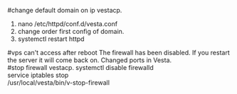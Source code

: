 #change default domain on ip vestacp.
<ol>
  <li>nano /etc/httpd/conf.d/vesta.conf</li>
<li>change order first config of domain.</li>
  <li>systemctl restart httpd</li>
  </ol>



#vps can't access after reboot The firewall has been disabled. If you restart the server it will come back on. Changed ports in Vesta.<br/>
#stop firewall vestacp.
systemctl disable firewalld<br/>
service iptables stop<br/>
/usr/local/vesta/bin/v-stop-firewall<br/>
